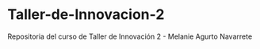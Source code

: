 # Taller-de-Innovacion-2
Repositoria del curso de Taller de Innovación 2 - Melanie Agurto Navarrete
